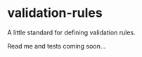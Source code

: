 validation-rules
================

A little standard for defining validation rules.

Read me and tests coming soon...